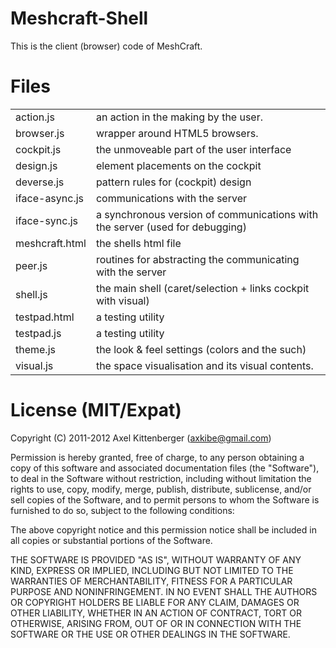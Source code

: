Meshcraft-Shell
===============
This is the client (browser) code of MeshCraft.

Files
=====
<table>

 <tr><td>   action.js
</td><td>   an action in the making by the user.
</td></tr>

 <tr><td>   browser.js
</td><td>   wrapper around HTML5 browsers.
</td></tr>

 <tr><td>   cockpit.js
</td><td>   the unmoveable part of the user interface
</td></tr>

 <tr><td>   design.js
</td><td>   element placements on the cockpit
</td></tr>

 <tr><td>   deverse.js
</td><td>   pattern rules for (cockpit) design
</td></tr>

 <tr><td>   iface-async.js
</td><td>   communications with the server
</td></tr>

 <tr><td>   iface-sync.js
</td><td>   a synchronous version of communications with the server (used for debugging)
</td></tr>

 <tr><td>   meshcraft.html
</td><td>   the shells html file
</td></tr>

 <tr><td>   peer.js
</td><td>   routines for abstracting the communicating with the server
</td></tr>

 <tr><td>   shell.js
</td><td>   the main shell (caret/selection + links cockpit with visual)
</td></tr>

 <tr><td>   testpad.html
</td><td>   a testing utility
</td></tr>

 <tr><td>   testpad.js
</td><td>   a testing utility
</td></tr>

 <tr><td>   theme.js
</td><td>   the look & feel settings (colors and the such)
</td></tr>

 <tr><td>   visual.js
</td><td>   the space visualisation and its visual contents.
</td></tr>

</table>

License (MIT/Expat)
===================
Copyright (C) 2011-2012 Axel Kittenberger (axkibe@gmail.com)

Permission is hereby granted, free of charge, to any person obtaining a copy of this software and associated documentation files (the "Software"), to deal in the Software without restriction, including without limitation the rights to use, copy, modify, merge, publish, distribute, sublicense, and/or sell copies of the Software, and to permit persons to whom the Software is furnished to do so, subject to the following conditions:

The above copyright notice and this permission notice shall be included in all copies or substantial portions of the Software.

THE SOFTWARE IS PROVIDED "AS IS", WITHOUT WARRANTY OF ANY KIND, EXPRESS OR IMPLIED, INCLUDING BUT NOT LIMITED TO THE WARRANTIES OF MERCHANTABILITY, FITNESS FOR A PARTICULAR PURPOSE AND NONINFRINGEMENT. IN NO EVENT SHALL THE AUTHORS OR COPYRIGHT HOLDERS BE LIABLE FOR ANY CLAIM, DAMAGES OR OTHER LIABILITY, WHETHER IN AN ACTION OF CONTRACT, TORT OR OTHERWISE, ARISING FROM, OUT OF OR IN CONNECTION WITH THE SOFTWARE OR THE USE OR OTHER DEALINGS IN THE SOFTWARE.

